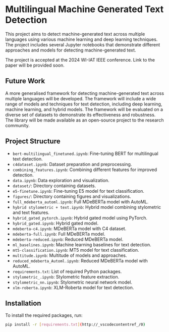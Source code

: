# Multilingual Machine Generated Text Detection

This project aims to detect machine-generated text across multiple languages using various machine learning and deep learning techniques. The project includes several Jupyter notebooks that demonstrate different approaches and models for detecting machine-generated text.

The project is accepted at the 2024 WI-IAT IEEE conference. Link to the paper will be provided soon.

## Future Work
A more generalised framework for detecting machine-generated text across multiple languages will be developed. The framework will include a wide range of models and techniques for text detection, including deep learning, machine learning, and hybrid models. The framework will be evaluated on a diverse set of datasets to demonstrate its effectiveness and robustness. The library will be made available as an open-source project to the research community.

## Project Structure

- `bert-multilingual_finetuned.ipynb`: Fine-tuning BERT for multilingual text detection.
- `c4dataset.ipynb`: Dataset preparation and preprocessing.
- `combining_features.ipynb`: Combining different features for improved detection.
- `data.ipynb`: Data exploration and visualization.
- `dataset/`: Directory containing datasets.
- `e5-finetune.ipynb`: Fine-tuning E5 model for text classification.
- `figures/`: Directory containing figures and visualizations.
- `full_mdeberta_automl.ipynb`: Full MDeBERTa model with AutoML.
- `hybrid stylometric + text.ipynb`: Hybrid model combining stylometric and text features.
- `hybrid_gated_pytorch.ipynb`: Hybrid gated model using PyTorch.
- `hybrid_gated.ipynb`: Hybrid gated model.
- `mdeberta-c4.ipynb`: MDeBERTa model with C4 dataset.
- `mdeberta-full.ipynb`: Full MDeBERTa model.
- `mdeberta-reduced.ipynb`: Reduced MDeBERTa model.
- `ml_baselines.ipynb`: Machine learning baselines for text detection.
- `mt5-classification.ipynb`: MT5 model for text classification.
- `multitude.ipynb`: Multitude of models and approaches.
- `reduced_mdeberta_Automl.ipynb`: Reduced MDeBERTa model with AutoML.
- `requirements.txt`: List of required Python packages.
- `stylometric_.ipynb`: Stylometric feature extraction.
- `stylometric_nn.ipynb`: Stylometric neural network model.
- `xlm-roberta.ipynb`: XLM-Roberta model for text detection.

## Installation

To install the required packages, run:

```sh
pip install -r [requirements.txt](http://_vscodecontentref_/0)